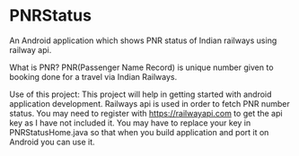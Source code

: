 # PNRStatus

An Android application which shows PNR status of Indian railways using railway api.

What is PNR?
PNR(Passenger Name Record) is unique number given to booking done for a travel via Indian Railways.

Use of this project:
This project will help in getting started with android application development. Railways api is used in order to fetch 
PNR number status. You may need to register with https://railwayapi.com to get the api key as I have not included it. 
You may have to replace your key in PNRStatusHome.java so that when you build application and port it on Android you can use it.
